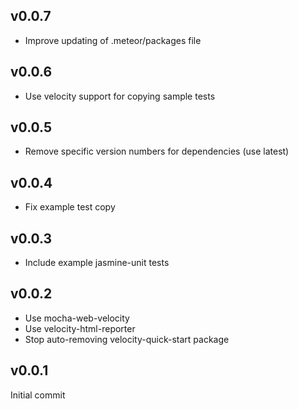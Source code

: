 ## v0.0.7

* Improve updating of .meteor/packages file


## v0.0.6

* Use velocity support for copying sample tests


## v0.0.5

* Remove specific version numbers for dependencies (use latest)


## v0.0.4

* Fix example test copy


## v0.0.3

* Include example jasmine-unit tests


## v0.0.2

* Use mocha-web-velocity
* Use velocity-html-reporter
* Stop auto-removing velocity-quick-start package


## v0.0.1

Initial commit
